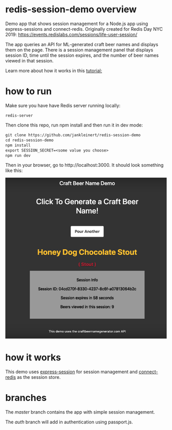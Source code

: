 # redis-session-demo overview
Demo app that shows session management for a Node.js app using express-sessions and connect-redis. Originally created for Redis Day NYC 2019: https://events.redislabs.com/sessions/life-user-session/

The app queries an API for ML-generated craft beer names and displays them on the page. There is a session management panel that displays session ID, time until the session expires, and the number of beer names viewed in that session. 

Learn more about how it works in this [tutorial:](https://jankleinert.com/blog/2019/07/11/nodejs-session-management-using-express-sessions-and-redis-part-1.html)

# how to run

Make sure you have have Redis server running locally:

```
redis-server
```
Then clone this repo, run npm install and then run it in dev mode:

```
git clone https://github.com/jankleinert/redis-session-demo
cd redis-session-demo
npm install
export SESSION_SECRET=<some value you choose>
npm run dev
```

Then in your browser, go to http://localhost:3000. It should look something like this:

![screenshot](screenshot.png)

# how it works
This demo uses [express-session](https://github.com/expressjs/session) for session management and [connect-redis](https://github.com/tj/connect-redis) as the session store.

# branches
The *master* branch contains the app with simple session management.

The *auth* branch will add in authentication using passport.js.
